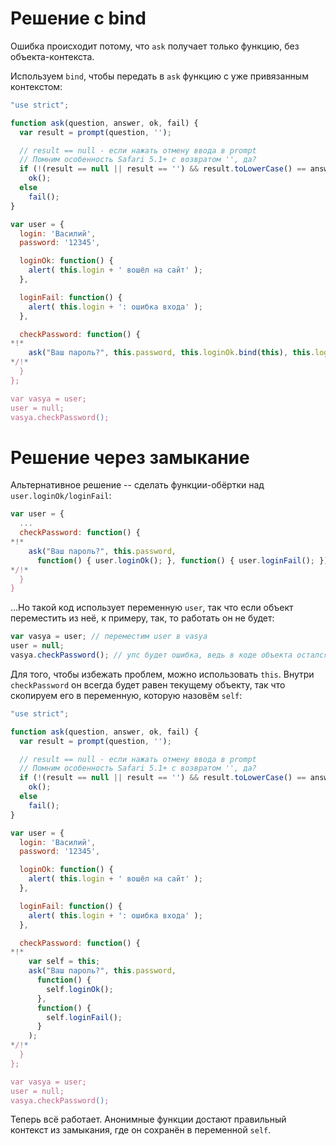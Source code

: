 # Решение с bind

Ошибка происходит потому, что `ask` получает только функцию, без объекта-контекста.

Используем `bind`, чтобы передать в `ask` функцию с уже привязанным контекстом:

```js run
"use strict";

function ask(question, answer, ok, fail) {
  var result = prompt(question, '');

  // result == null - если нажать отмену ввода в prompt
  // Помним особенность Safari 5.1+ с возвратом '', да?
  if (!(result == null || result == '') && result.toLowerCase() == answer.toLowerCase())
    ok();
  else
    fail();
}

var user = {
  login: 'Василий',
  password: '12345',

  loginOk: function() {
    alert( this.login + ' вошёл на сайт' );
  },

  loginFail: function() {
    alert( this.login + ': ошибка входа' );
  },

  checkPassword: function() {
*!*
    ask("Ваш пароль?", this.password, this.loginOk.bind(this), this.loginFail.bind(this));
*/!*
  }
};

var vasya = user;
user = null;
vasya.checkPassword();
```

# Решение через замыкание

Альтернативное решение -- сделать функции-обёртки над `user.loginOk/loginFail`:

```js no-beautify
var user = {
  ...
  checkPassword: function() {
*!*
    ask("Ваш пароль?", this.password,
      function() { user.loginOk(); }, function() { user.loginFail(); });
*/!*
  }
}
```

...Но такой код использует переменную `user`, так что если объект переместить из неё, к примеру, так, то работать он не будет:

```js
var vasya = user; // переместим user в vasya
user = null;
vasya.checkPassword(); // упс будет ошибка, ведь в коде объекта остался user
```

Для того, чтобы избежать проблем, можно использовать `this`. Внутри `checkPassword` он всегда будет равен текущему объекту, так что скопируем его в переменную, которую назовём `self`:

```js run
"use strict";

function ask(question, answer, ok, fail) {
  var result = prompt(question, '');

  // result == null - если нажать отмену ввода в prompt
  // Помним особенность Safari 5.1+ с возвратом '', да?
  if (!(result == null || result == '') && result.toLowerCase() == answer.toLowerCase())
    ok();
  else
    fail();
}

var user = {
  login: 'Василий',
  password: '12345',

  loginOk: function() {
    alert( this.login + ' вошёл на сайт' );
  },

  loginFail: function() {
    alert( this.login + ': ошибка входа' );
  },

  checkPassword: function() {
*!*
    var self = this;
    ask("Ваш пароль?", this.password,
      function() {
        self.loginOk();
      },
      function() {
        self.loginFail();
      }
    );
*/!*
  }
};

var vasya = user;
user = null;
vasya.checkPassword();
```

Теперь всё работает. Анонимные функции достают правильный контекст из замыкания, где он сохранён в переменной `self`.